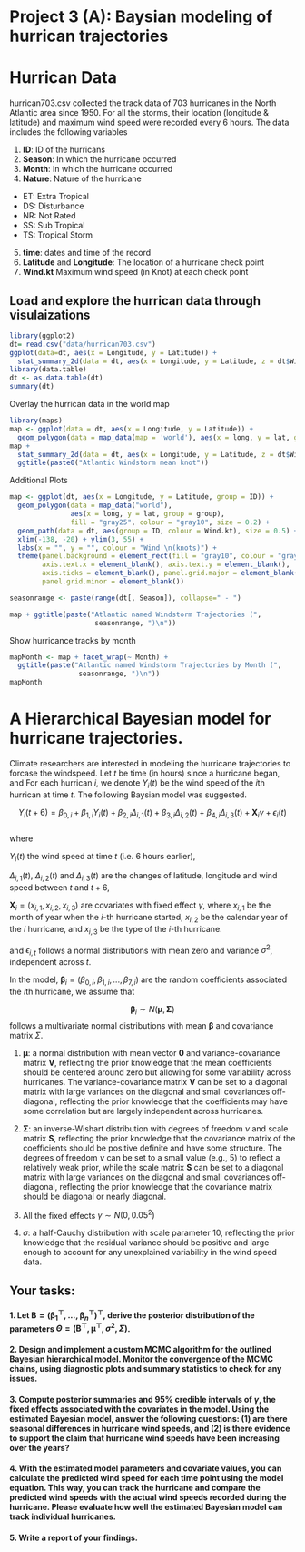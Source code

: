 Project 3 (A): Baysian modeling of hurrican trajectories
================

# Hurrican Data

hurrican703.csv collected the track data of 703 hurricanes in the North
Atlantic area since 1950. For all the storms, their location (longitude
& latitude) and maximum wind speed were recorded every 6 hours. The data
includes the following variables

1.  **ID**: ID of the hurricans
2.  **Season**: In which the hurricane occurred
3.  **Month**: In which the hurricane occurred
4.  **Nature**: Nature of the hurricane

- ET: Extra Tropical
- DS: Disturbance
- NR: Not Rated
- SS: Sub Tropical
- TS: Tropical Storm

5.  **time**: dates and time of the record  
6.  **Latitude** and **Longitude**: The location of a hurricane check
    point
7.  **Wind.kt** Maximum wind speed (in Knot) at each check point

## Load and explore the hurrican data through visulaizations

``` r
library(ggplot2)
dt= read.csv("data/hurrican703.csv")
ggplot(data=dt, aes(x = Longitude, y = Latitude)) + 
  stat_summary_2d(data = dt, aes(x = Longitude, y = Latitude, z = dt$Wind.kt), fun = median, binwidth = c(1, 1), show.legend = TRUE)
library(data.table)
dt <- as.data.table(dt)
summary(dt)
```

Overlay the hurrican data in the world map

``` r
library(maps)
map <- ggplot(data = dt, aes(x = Longitude, y = Latitude)) + 
  geom_polygon(data = map_data(map = 'world'), aes(x = long, y = lat, group = group))
map +
  stat_summary_2d(data = dt, aes(x = Longitude, y = Latitude, z = dt$Wind.kt), fun = median, binwidth = c(1, 1), show.legend = TRUE, alpha = 0.75) + 
  ggtitle(paste0("Atlantic Windstorm mean knot"))
```

Additional Plots

``` r
map <- ggplot(dt, aes(x = Longitude, y = Latitude, group = ID)) + 
  geom_polygon(data = map_data("world"), 
               aes(x = long, y = lat, group = group), 
               fill = "gray25", colour = "gray10", size = 0.2) + 
  geom_path(data = dt, aes(group = ID, colour = Wind.kt), size = 0.5) + 
  xlim(-138, -20) + ylim(3, 55) + 
  labs(x = "", y = "", colour = "Wind \n(knots)") + 
  theme(panel.background = element_rect(fill = "gray10", colour = "gray30"),
        axis.text.x = element_blank(), axis.text.y = element_blank(), 
        axis.ticks = element_blank(), panel.grid.major = element_blank(),
        panel.grid.minor = element_blank())

seasonrange <- paste(range(dt[, Season]), collapse=" - ")

map + ggtitle(paste("Atlantic named Windstorm Trajectories (", 
                     seasonrange, ")\n")) 
```

Show hurricance tracks by month

``` r
mapMonth <- map + facet_wrap(~ Month) +
  ggtitle(paste("Atlantic named Windstorm Trajectories by Month (", 
                 seasonrange, ")\n")) 
mapMonth
```

# A Hierarchical Bayesian model for hurricane trajectories.

Climate researchers are interested in modeling the hurricane
trajectories to forcase the windspeed. Let $t$ be time (in hours) since
a hurricane began, and For each hurrican $i$, we denote $Y_{i}(t)$ be
the wind speed of the $i$th hurrican at time $t$. The following Baysian
model was suggested.

$$Y_{i}(t+6) =\beta_{0,i}+\beta_{1,i}Y_{i}(t) + \beta_{2,i}\Delta_{i,1}(t)+
\beta_{3,i}\Delta_{i,2}(t) +\beta_{4,i}\Delta_{i,3}(t)  + \mathbf{X}_i\gamma+ \epsilon_{i}(t)$$  
where

$Y_{i}(t)$ the wind speed at time $t$ (i.e. 6 hours earlier),

$\Delta_{i,1}(t)$, $\Delta_{i,2}(t)$ and $\Delta_{i,3}(t)$ are the
changes of latitude, longitude and wind speed between $t$ and $t+6$,

$\mathbf{X}_i = (x_{i,1},x_{i,2},x_{i,3})$ are covariates with fixed
effect $\gamma$, where $x_{i,1}$ be the month of year when the $i$-th
hurricane started, $x_{i,2}$ be the calendar year of the $i$ hurricane,
and $x_{i,3}$ be the type of the $i$-th hurricane.

and $\epsilon_{i,t}$ follows a normal distributions with mean zero and
variance $\sigma^2$, independent across $t$.

In the model,
$\boldsymbol{\beta}_{i} = (\beta_{0,i},\beta_{1,i},...,\beta_{7,i})$ are
the random coefficients associated the $i$th hurricane, we assume that

$$\boldsymbol{\beta}_{i} \sim N(\boldsymbol{\mu}, \boldsymbol{\Sigma})$$
follows a multivariate normal distributions with mean
$\boldsymbol{\beta}$ and covariance matrix $\Sigma$.

1.  $\boldsymbol{\mu}$: a normal distribution with mean vector
    $\boldsymbol{0}$ and variance-covariance matrix $\boldsymbol{V}$,
    reflecting the prior knowledge that the mean coefficients should be
    centered around zero but allowing for some variability across
    hurricanes. The variance-covariance matrix $\boldsymbol{V}$ can be
    set to a diagonal matrix with large variances on the diagonal and
    small covariances off-diagonal, reflecting the prior knowledge that
    the coefficients may have some correlation but are largely
    independent across hurricanes.

2.  $\boldsymbol{\Sigma}$: an inverse-Wishart distribution with degrees
    of freedom $\nu$ and scale matrix $\boldsymbol{S}$, reflecting the
    prior knowledge that the covariance matrix of the coefficients
    should be positive definite and have some structure. The degrees of
    freedom $\nu$ can be set to a small value (e.g., 5) to reflect a
    relatively weak prior, while the scale matrix $\boldsymbol{S}$ can
    be set to a diagonal matrix with large variances on the diagonal and
    small covariances off-diagonal, reflecting the prior knowledge that
    the covariance matrix should be diagonal or nearly diagonal.

3.  All the fixed effects $\gamma \sim N(0, 0.05^2)$

4.  $\sigma$: a half-Cauchy distribution with scale parameter 10,
    reflecting the prior knowledge that the residual variance should be
    positive and large enough to account for any unexplained variability
    in the wind speed data.

## Your tasks:

#### 1. Let $\mathbf{B}= (\boldsymbol{\beta}_{1}^\top,...,\boldsymbol{\beta}_{n}^\top)^\top$, derive the posterior distribution of the parameters $\Theta=(\mathbf{B}^\top,\boldsymbol{\mu}^\top,\sigma^2, \Sigma)$.

#### 2. Design and implement a custom MCMC algorithm for the outlined Bayesian hierarchical model. Monitor the convergence of the MCMC chains, using diagnostic plots and summary statistics to check for any issues.

#### 3. Compute posterior summaries and 95% credible intervals of $\gamma$, the fixed effects associated with the covariates in the model. Using the estimated Bayesian model, answer the following questions: (1) are there seasonal differences in hurricane wind speeds, and (2) is there evidence to support the claim that hurricane wind speeds have been increasing over the years?

#### 4. With the estimated model parameters and covariate values, you can calculate the predicted wind speed for each time point using the model equation. This way, you can track the hurricane and compare the predicted wind speeds with the actual wind speeds recorded during the hurricane. Please evaluate how well the estimated Bayesian model can track individual hurricanes.

#### 5. Write a report of your findings.
